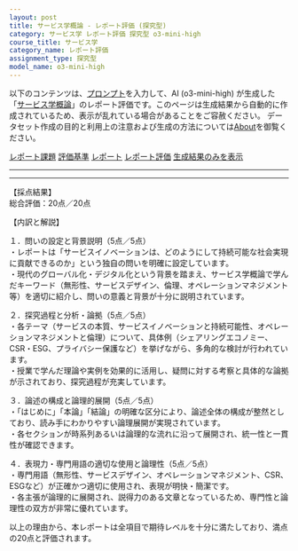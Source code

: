 ```yaml
---
layout: post
title: サービス学概論 - レポート評価 (探究型)
category: サービス学 レポート評価 探究型 o3-mini-high
course_title: サービス学
category_name: レポート評価
assignment_type: 探究型
model_name: o3-mini-high
---
```


以下のコンテンツは、[プロンプト](https://github.com/takedatoshiyuki/synthetic_assignments/tree/main/generated/サービス学/o3-mini-high/prompt_レポート評価-探究型.md)を入力して、AI (o3-mini-high) が生成した「[サービス学概論](/contents/サービス学/)」のレポート評価です。このページは生成結果から自動的に作成されているため、表示が乱れている場合があることをご容赦ください。
データセット作成の目的と利用上の注意および生成の方法については[About](/About)を御覧ください。

[レポート課題](../レポート課題-探究型)
[評価基準](../評価基準-探究型)
[レポート](../レポート-探究型)
[レポート評価](../レポート評価-探究型)
[生成結果のみを表示](https://github.com/takedatoshiyuki/synthetic_assignments/tree/main/generated/サービス学/o3-mini-high/レポート評価-探究型.md)
  

***
***
  
【採点結果】  
総合評価：20点／20点

【内訳と解説】  

１．問いの設定と背景説明（5点／5点）  
・レポートは「サービスイノベーションは、どのようにして持続可能な社会実現に貢献できるのか」という独自の問いを明確に設定しています。  
・現代のグローバル化・デジタル化という背景を踏まえ、サービス学概論で学んだキーワード（無形性、サービスデザイン、倫理、オペレーションマネジメント等）を適切に紹介し、問いの意義と背景が十分に説明されています。  

２．探究過程と分析・論拠（5点／5点）  
・各テーマ（サービスの本質、サービスイノベーションと持続可能性、オペレーションマネジメントと倫理）について、具体例（シェアリングエコノミー、CSR・ESG、プライバシー保護など）を挙げながら、多角的な検討が行われています。  
・授業で学んだ理論や実例を効果的に活用し、疑問に対する考察と具体的な論拠が示されており、探究過程が充実しています。  

３．論述の構成と論理的展開（5点／5点）  
・「はじめに」「本論」「結論」の明確な区分により、論述全体の構成が整然としており、読み手にわかりやすい論理展開が実現されています。  
・各セクションが時系列あるいは論理的な流れに沿って展開され、統一性と一貫性が確認できます。  

４．表現力・専門用語の適切な使用と論理性（5点／5点）  
・専門用語（無形性、サービスデザイン、オペレーションマネジメント、CSR、ESGなど）が正確かつ適切に使用され、表現が明快・簡潔です。  
・各主張が論理的に展開され、説得力のある文章となっているため、専門性と論理性の双方が非常に優れています。  

以上の理由から、本レポートは全項目で期待レベルを十分に満たしており、満点の20点と評価されます。
